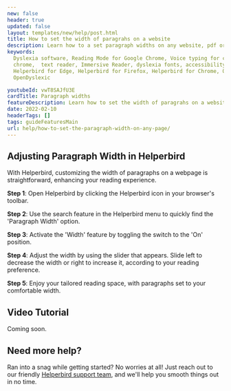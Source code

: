 ```yaml
---
new: false
header: true
updated: false
layout: templates/new/help/post.html
title: How to set the width of paragrahs on a website
description: Learn how to a set paragraph widths on any website, pdf or app.
keywords:
  Dyslexia software, Reading Mode for Google Chrome, Voice typing for chrome, Text to speech for
  chrome,  text reader, Immersive Reader, dyslexia fonts, accessibility software, dyslexia software,
  Helperbird for Edge, Helperbird for Firefox, Helperbird for Chrome, Opendyslexic for Chrome,
  OpenDyslexic

youtubeId: vwT8SAJfU3E
cardTitle: Paragraph widths
featureDescription: Learn how to set the width of paragrahs on a website
date: 2022-02-10
headerTags: []
tags: guideFeaturesMain
url: help/how-to-set-the-paragraph-width-on-any-page/
---
```



## Adjusting Paragraph Width in Helperbird

With Helperbird, customizing the width of paragraphs on a webpage is straightforward, enhancing your reading experience.

**Step 1**: Open Helperbird by clicking the Helperbird icon in your browser's toolbar.

**Step 2**: Use the search feature in the Helperbird menu to quickly find the 'Paragraph Width' option.

**Step 3**: Activate the 'Width' feature by toggling the switch to the 'On' position.

**Step 4**: Adjust the width by using the slider that appears. Slide left to decrease the width or right to increase it, according to your reading preference.

**Step 5**: Enjoy your tailored reading space, with paragraphs set to your comfortable width.

## Video Tutorial

Coming soon.



## Need more help?

Ran into a snag while getting started? No worries at all! Just reach out to our friendly [Helperbird support team](/support/), and we'll help you smooth things out in no time.

